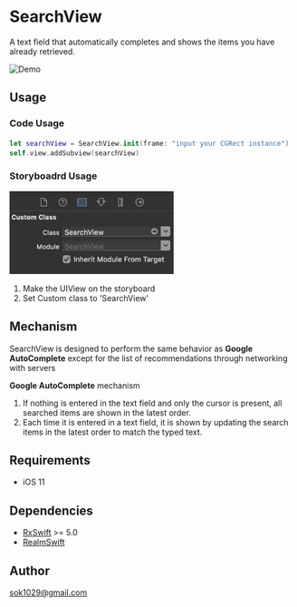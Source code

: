 # SearchView
A text field that automatically completes and shows the items you have already retrieved.


<img alt="Demo" src="/resources/demo.GIF?raw=true" width="290">&nbsp;


## Usage

### Code Usage

```swift
let searchView = SearchView.init(frame: "input your CGRect instance")
self.view.addSubview(searchView)

```

### Storyboadrd Usage

<img alt="Demo" src="/resources/usage.png?raw=true" width="290">&nbsp;

1. Make the UIView on the storyboard
2. Set Custom class to 'SearchView'

## Mechanism

SearchView is designed to perform the same behavior as **Google AutoComplete** except for the list of recommendations through networking with servers

**Google AutoComplete** mechanism

1.  If nothing is entered in the text field and only the cursor is present, all searched items are shown in the latest order.
2.  Each time it is entered in a text field, it is shown by updating the search items in the latest order to match the typed text.


## Requirements

* iOS 11

## Dependencies

* [RxSwift](https://github.com/ReactiveX/RxSwift) >= 5.0
* [RealmSwift](https://github.com/realm/realm-cocoa) 

## Author

sok1029@gmail.com

